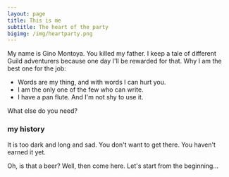 ```yaml
---
layout: page
title: This is me
subtitle: The heart of the party
bigimg: /img/heartparty.png
---
```


My name is Gino Montoya. You killed my father. I keep a tale of different Guild adventurers because one day I'll be rewarded for that. Why I am the best one for the job:

- Words are my thing, and with words I can hurt you.
- I am the only one of the few who can write.
- I have a pan flute. And I'm not shy to use it. 

What else do you need?

### my history

It is too dark and long and sad. You don't want to get there. You haven't earned it yet.

Oh, is that a beer? Well, then come here. Let's start from the beginning...
